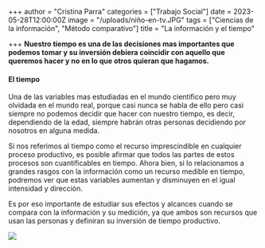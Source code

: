 +++
author = "Cristina Parra"
categories = ["Trabajo Social"]
date = 2023-05-28T12:00:00Z
image = "/uploads/niño-en-tv.JPG"
tags = ["Ciencias de la información", "Método comparativo"]
title = "La información y el tiempo"

+++
**Nuestro tiempo es una de las decisiones mas importantes que podemos tomar y su inversión debiera coincidir con aquello que queremos hacer y no en lo que otros quieran que hagamos.**

#### El tiempo
Una de las variables mas estudiadas en el mundo cientifico pero muy olvidada en el mundo real, porque casi nunca se habla de ello pero casi siempre no podemos decidir que hacer con nuestro tiempo, es decir, dependiendo de la edad, siempre habrán otras personas decidiendo por nosotros en alguna medida. 

Si nos referimos al tiempo como el recurso imprescindible en cualquier proceso productivo, es posible afirmar que todos las partes de estos procesos son cuantificables en tiempo. Ahora bien, si lo relacionamos a grandes rasgos con la información como un recurso medible en tiempo, podremos ver que estas variables aumentan y disminuyen en el igual intensidad y dirección.

Es por eso importante de estudiar sus efectos y alcances cuando se compara con la  información y su medición, ya que ambos son recursos que usan las personas y definiran su inversión de tiempo productivo.     

![](/uploads/tiempo1.jpg)



